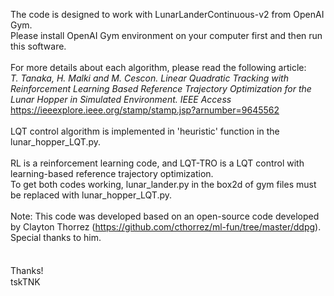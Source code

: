 The code is designed to work with LunarLanderContinuous-v2 from OpenAI Gym.<br>
Please install OpenAI Gym environment on your computer first and then run this software.
<br><br>
For more details about each algorithm, please read the following article:<br>
*T. Tanaka, H. Malki and M. Cescon. Linear Quadratic Tracking with Reinforcement Learning Based Reference Trajectory Optimization for the Lunar Hopper in Simulated Environment. IEEE Access* https://ieeexplore.ieee.org/stamp/stamp.jsp?arnumber=9645562
<br><br>
LQT control algorithm is implemented in 'heuristic' function in the lunar_hopper_LQT.py.<br>
<br>RL is a reinforcement learning code, and LQT-TRO is a LQT control with learning-based reference trajectory optimization.
<br>To get both codes working, lunar_lander.py in the box2d of gym files must be replaced with lunar_hopper_LQT.py.
<br><br>
Note: This code was developed based on an open-source code developed by Clayton Thorrez (https://github.com/cthorrez/ml-fun/tree/master/ddpg). Special thanks to him.<br>
<br><br>
Thanks!　<br>
tskTNK
